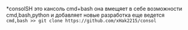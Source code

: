 
*consolSH
это кансоль cmd+bash 
она вмещяет в себе возможности cmd,bash,python и добавляет новые разработка еще ведется  
`cmd,bash >> git clone https://github.com/xHak2215/consol`

